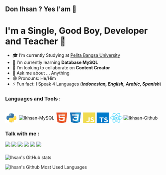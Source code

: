 
## Don Ihsan ? Yes I'am 🦜


# I'm a Single, Good Boy, Developer and Teacher 👋

- 🎓 I’m currently Studying at [Pelita Bangsa University](https://www.pelitabangsa.ac.id/)
- 🌱 I’m currently learning **Database MySQL**
- 👯 I’m looking to collaborate on **Content Creator**
- 💬 Ask me about ... Anything
- 😄 Pronouns: He/Him
- ⚡ Fun fact: I Speak 4 Languages (***Indonesian, English, Arabic, Spanish***)

### Languages and Tools :

<div style="display: inline_block"><br>
 <img align="center" alt="Ikhsan-Python" height="35" width="40" src="https://raw.githubusercontent.com/devicons/devicon/master/icons/python/python-original.svg">
 <img align="center" alt="Ikhsan-MySQL" height="35" width="40" src="https://cdn.jsdelivr.net/gh/devicons/devicon/icons/mysql/mysql-original-wordmark.svg">
 <img align="center" alt="Ikhsan-HTML" height="35" width="40" src="https://raw.githubusercontent.com/devicons/devicon/master/icons/html5/html5-original.svg">
 <img align="center" alt="Ikhsan-CSS" height="35" width="40" src="https://raw.githubusercontent.com/devicons/devicon/master/icons/css3/css3-original.svg">
 <img align="center" alt="Ikhsan-Js" height="35" width="40" src="https://raw.githubusercontent.com/devicons/devicon/master/icons/javascript/javascript-plain.svg">
 <img align="center" alt="Ikhsan-Ts" height="35" width="40" src="https://raw.githubusercontent.com/devicons/devicon/master/icons/typescript/typescript-plain.svg">
 <img align="center" alt="Ikhsan-React" height="35" width="40" src="https://raw.githubusercontent.com/devicons/devicon/master/icons/react/react-original.svg">
 <img align="center" alt="Ikhsan-Github" height="35" width="40" src="https://cdn.jsdelivr.net/gh/devicons/devicon/icons/github/github-original-wordmark.svg">
</div>


### Talk with me :

<div> 
  <a href="https://www.youtube.com/@Donihsan_/featured" target="_blank"><img src="https://img.shields.io/badge/YouTube-FF0000?style=for-the-badge&logo=youtube&logoColor=white" target="_blank"></a>
  <a href="https://www.instagram.com/fakhrudinikhsan98/" target="_blank"><img src="https://img.shields.io/badge/-Instagram-%23E4405F?style=for-the-badge&logo=instagram&logoColor=white" target="_blank"></a>
  <a href="https://discord.gg/2xP549CZ" target="_blank"><img src="https://img.shields.io/badge/Discord-7289DA?style=for-the-badge&logo=discord&logoColor=white" target="_blank"></a> 
  <a href = "mailto:ihsaanef@gmail.com"><img src="https://img.shields.io/badge/Gmail-D14836?style=for-the-badge&logo=gmail&logoColor=white" target="_blank"></a>
  <a href="https://www.tiktok.com/@tiktokofficialindonesia" target="_blank"><img src="https://img.shields.io/badge/TikTok-000000?style=for-the-badge&logo=tiktok&logoColor=white" target="_blank"></a> 
  <a href="https://open.spotify.com/playlist/37i9dQZF1E389wHpnEsdQF?si=64821caf74904ba1" target="_blank"><img src="https://img.shields.io/badge/Spotify-1ED760?&style=for-the-badge&logo=spotify&logoColor=white" target="_blank"></a> 
  
</div>


###

![Ihsan's GitHub stats](https://github-readme-stats.vercel.app/api?username=DONIHSAN&show_icons=true&theme=dracula)

![Ihsan's Github Most Used Languages](https://github-readme-stats.vercel.app/api/top-langs/?username=DONIHSAN&theme=dracula)

